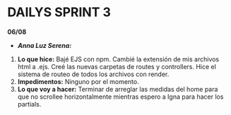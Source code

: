 # DAILYS SPRINT 3

**06/08**
* ***Anna Luz Serena:***
1. ****Lo que hice:**** Bajé EJS con npm. Cambié la extensión de mis archivos html a .ejs. Creé las nuevas carpetas de routes y controllers. Hice el sistema de routeo de todos los archivos con render.
2. ****Impedimentos:**** Ninguno por el momento.
3. ****Lo que voy a hacer:**** Terminar de arreglar las medidas del home para que no scrollee horizontalmente mientras espero a Igna para hacer los partials.


